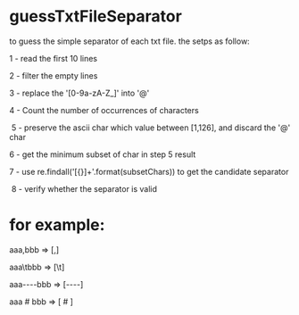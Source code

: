 # guessTxtFileSeparator

to guess the simple separator of each txt file.
the setps as follow:

  1 - read the first 10 lines
  
  2 - filter the empty lines
  
  3 - replace the '[0-9a-zA-Z\_]' into '@'
  
  4 - Count the number of occurrences of characters
  
  5 - preserve the ascii char which value between [1,126], and discard the '@' char
  
  6 - get the minimum subset of char in step 5 result
  
  7 - use re.findall('[{}]+'.format(subsetChars)) to get the candidate separator
  
  8 - verify whether the separator is valid 
  
# for example:
  
  aaa,bbb => [,]
  
  aaa\tbbb => [\t]
  
  aaa----bbb => [----]
  
  aaa # bbb => [ # ]
